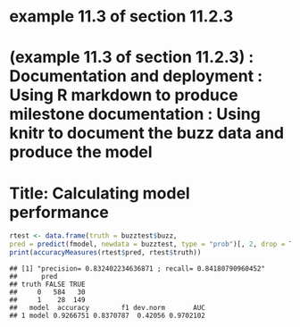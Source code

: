 # example 11.3 of section 11.2.3 
# (example 11.3 of section 11.2.3)  : Documentation and deployment : Using R markdown to produce milestone documentation : Using knitr to document the buzz data and produce the model 
# Title: Calculating model performance 

``` r
rtest <- data.frame(truth = buzztest$buzz, 
pred = predict(fmodel, newdata = buzztest, type = "prob")[, 2, drop = TRUE])
print(accuracyMeasures(rtest$pred, rtest$truth))
```

    ## [1] "precision= 0.832402234636871 ; recall= 0.84180790960452"
    ##      pred
    ## truth FALSE TRUE
    ##     0   584   30
    ##     1    28  149
    ##   model  accuracy        f1 dev.norm       AUC
    ## 1 model 0.9266751 0.8370787  0.42056 0.9702102

